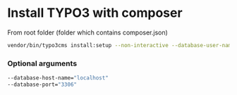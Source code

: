# Install TYPO3 with composer

From root folder (folder which contains composer.json)
```bash
vendor/bin/typo3cms install:setup --non-interactive --database-user-name="database user name" --database-user-password="database user password" --database-name="database name" --admin-user-name="admin" --admin-password="password" --site-name="Site name"
```

### Optional arguments

```bash
--database-host-name="localhost" 
--database-port="3306"
```